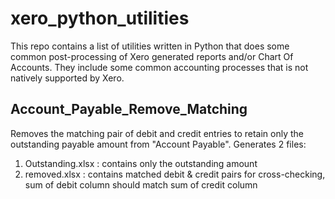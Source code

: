 # xero_python_utilities
This repo contains a list of utilities written in Python that does some common post-processing of Xero generated reports and/or Chart Of Accounts. 
They include some common accounting processes that is not natively supported by Xero. 

Account_Payable_Remove_Matching
-------------------------------
Removes the matching pair of debit and credit entries to retain only the outstanding payable amount from "Account Payable". 
Generates 2 files:
1. Outstanding.xlsx : contains only the outstanding amount
2. removed.xlsx     : contains matched debit & credit pairs for cross-checking, sum of debit column should match sum of credit column
